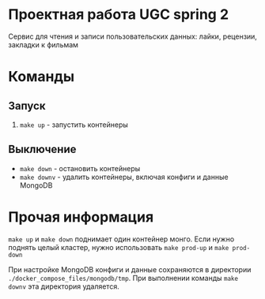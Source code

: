 # Проектная работа UGC spring 2

Сервис для чтения и записи пользовательских данных: лайки, рецензии, закладки к фильмам

# Команды

## Запуск

1. `make up` - запустить контейнеры

## Выключение

- `make down` - остановить контейнеры
- `make downv` - удалить контейнеры, включая конфиги и данные MongoDB


# Прочая информация

`make up` и `make down` поднимает один контейнер монго. Если нужно поднять целый кластер, нужно использовать `make prod-up` и `make prod-down`

При настройке MongoDB конфиги и данные сохраняются в директории `./docker_compose_files/mongodb/tmp`. При выполнении команды `make downv` эта директория удаляется.
